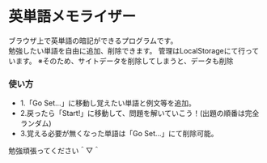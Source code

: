 # 英単語メモライザー

ブラウザ上で英単語の暗記ができるプログラムです。<br>
勉強したい単語を自由に追加、削除できます。
管理はLocalStorageにて行っています。
※そのため、サイトデータを削除してしまうと、データも削除

<h3>使い方</h3>
<ul>
<li>1.「Go Set...」に移動し覚えたい単語と例文等を追加。</li>
<li>2.戻ったら「Start!」に移動して、問題を解いていこう！(出題の順番は完全ランダム)</li>
<li>3.覚える必要が無くなった単語は「Go Set...」にて削除可能。</li>
</ul>
<p>勉強頑張ってください＾▽＾</p>
